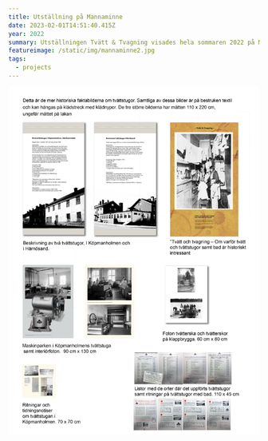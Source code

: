 ```yaml
---
title: Utställning på Mannaminne
date: 2023-02-01T14:51:40.415Z
year: 2022
summary: Utställningen Tvätt & Tvagning visades hela sommaren 2022 på Mannaminne.
featureimage: /static/img/mannaminne2.jpg
tags:
  - projects
---
```

![](/static/img/mannaminne1.jpg)